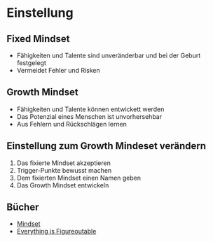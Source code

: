# Einstellung

## Fixed Mindset

- Fähigkeiten und Talente sind unveränderbar und bei der Geburt festgelegt
- Vermeidet Fehler und Risken

## Growth Mindset

- Fähigkeiten und Talente können entwickett werden
- Das Potenzial eines Menschen ist unvorhersehbar
- Aus Fehlern und Rückschlägen lernen

## Einstellung zum Growth Mindeset verändern

1. Das fixierte Mindset akzeptieren
2. Trigger-Punkte bewusst machen
3. Dem fixierten Mindset einen Namen geben
4. Das Growth Mindset entwickeln

## Bücher

- [Mindset](https://www.goodreads.com/book/show/40745.Mindset)
- [Everything is Figureoutable](https://www.goodreads.com/book/show/43706482-everything-is-figureoutable)